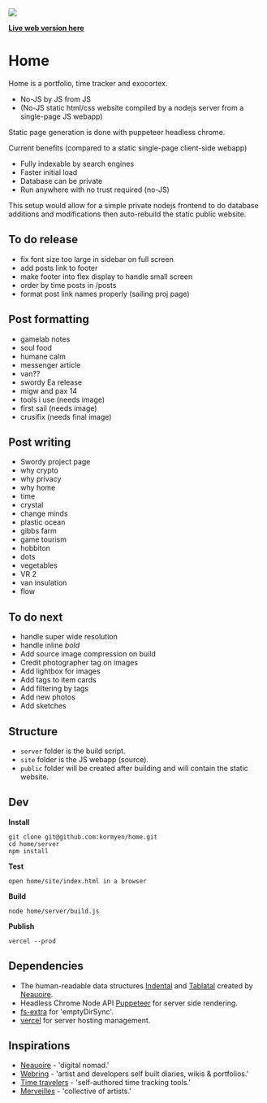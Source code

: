 <img src='https://media.githubusercontent.com/media/kormyen/home/master/site/media/2019-07-09_21-13.jpg'/>

[**Live web version here**](https://kor.nz)

# Home
Home is a portfolio, time tracker and exocortex.
- No-JS by JS from JS
- (No-JS static html/css website compiled by a nodejs server from a single-page JS webapp)

Static page generation is done with puppeteer headless chrome.

Current benefits (compared to a static single-page client-side webapp)
- Fully indexable by search engines
- Faster initial load
- Database can be private
- Run anywhere with no trust required (no-JS)

This setup would allow for a simple private nodejs frontend to do database additions and modifications then auto-rebuild the static public website.

## To do release
- fix font size too large in sidebar on full screen
- add posts link to footer
- make footer into flex display to handle small screen
- order by time posts in /posts
- format post link names properly (sailing proj page)

## Post formatting
- gamelab notes
- soul food
- humane calm
- messenger article
- van??
- swordy Ea release
- migw and pax 14
- tools i use (needs image)
- first sail (needs image)
- crusifix (needs final image)

## Post writing
- Swordy project page
- why crypto
- why privacy
- why home
- time
- crystal
- change minds
- plastic ocean
- gibbs farm
- game tourism
- hobbiton
- dots
- vegetables
- VR 2
- van insulation
- flow

## To do next
- handle super wide resolution
- handle inline *bold*
- Add source image compression on build
- Credit photographer tag on images
- Add lightbox for images
- Add tags to item cards
- Add filtering by tags
- Add new photos
- Add sketches

## Structure
- `server` folder is the build script.
- `site` folder is the JS webapp (source).
- `public` folder will be created after building and will contain the static website.

## Dev

**Install**
```
git clone git@github.com:kormyen/home.git
cd home/server
npm install
```

**Test**
```
open home/site/index.html in a browser
```

**Build**
```
node home/server/build.js
```

**Publish**
```
vercel --prod
```

## Dependencies
- The human-readable data structures [Indental](https://wiki.xxiivv.com/#indental) and [Tablatal](https://wiki.xxiivv.com/#tablatal) created by [Neauoire](http://wiki.xxiivv.com).
- Headless Chrome Node API [Puppeteer](https://pptr.dev) for server side rendering.
- [fs-extra](https://www.npmjs.com/package/fs-extra) for 'emptyDirSync'.
- [vercel](https://vercel.com/download) for server hosting management.

## Inspirations
- [Neauoire](https://wiki.xxiivv.com/#home) - 'digital nomad.'
- [Webring](http://webring.xxiivv.com) - 'artist and developers self built diaries, wikis & portfolios.'
- [Time travelers](https://github.com/merveilles/Time-Travelers) - 'self-authored time tracking tools.'
- [Merveilles](https://merveilles.town) - 'collective of artists.'